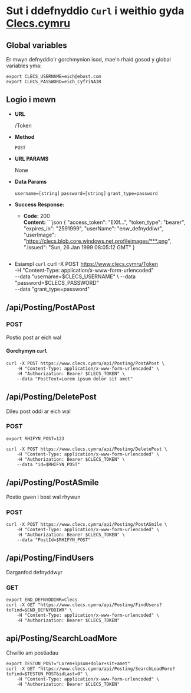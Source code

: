 # Sut i ddefnyddio ```Curl``` i weithio gyda [Clecs.cymru](http://clecs.cymru)

## Global variables

Er mwyn defnyddio'r gorchmynion isod, mae'n rhaid gosod y global variables yma:

    export CLECS_USERNAME=eich@ebost.com
    export CLECS_PASSWORD=eich_CyfriNAIR


## Logio i mewn

* **URL**

    /Token

* **Method**

    `POST`

* **URL PARAMS**

    None

* **Data Params**

    `username=[string]`
    `password=[string]`
    `grant_type=password`

* **Success Response:**

    * **Code:** 200 <br />
      **Content:**
          ```json
	  {
	      "access_token": "EXlf...",
	      "token_type": "bearer",
	      "expires_in": "2591999",
	      "userName": "enw_defnyddiwr",
	      "userImage": "https://clecs.blob.core.windows.net.profileimages/***.png",
	      ".issued": "Sun, 26 Jan 1999 08:05:12 GMT"
	  }
	  ```

* Esiampl `curl`
    curl -X POST https://www.clecs.cymru/Token \
        -H "Content-Type: application/x-www-form-urlencoded" \
        --data "username=$CLECS_USERNAME" \
        --data "password=$CLECS_PASSWORD" \
        --data "grant_type=password"


## /api/Posting/PostAPost

### POST

Postio post ar eich wal

#### Gorchymyn ```curl```
    curl -X POST https://www.clecs.cymru/api/Posting/PostAPost \
        -H "Content-Type: application/x-www-form-urlencoded" \
        -H "Authorization: Bearer $CLECS_TOKEN" \
        --data "PostText=Lorem ipsum dolor sit amet"

## /api/Posting/DeletePost

Dileu post oddi ar eich wal

### POST

    export RHIFYN_POST=123
    
    curl -X POST https://www.clecs.cymru/api/Posting/DeletePost \
        -H "Content-Type: application/x-www-form-urlencoded" \
        -H "Authorization: Bearer $CLECS_TOKEN" \
        --data "id=$RHIFYN_POST"


## /api/Posting/PostASmile

Postio gwen i bost wal rhywun

### POST
    curl -X POST https://www.clecs.cymru/api/Posting/PostASmile \
        -H "Content-Type: application/x-www-form-urlencoded" \
        -H "Authorization: Bearer $CLECS_TOKEN" \
        --data "PostId=$RHIFYN_POST"

## /api/Posting/FindUsers

Darganfod defnyddwyr

### GET
    export END_DEFNYDDIWR=Clecs
    curl -X GET "https://www.clecs.cymru/api/Posting/FindUsers?toFind=$END_DEFNYDDIWR" \
        -H "Content-Type: application/x-www-form-urlencoded" \
        -H "Authorization: Bearer $CLECS_TOKEN"

## api/Posting/SearchLoadMore

Chwilio am postiadau

    export TESTUN_POST="Lorem+ipsum+dolor+sit+amet"
    curl -X GET "https://www.clecs.cymru/api/Posting/SearchLoadMore?toFind=$TESTUN_POST&idLast=0" \
        -H "Content-Type: application/x-www-form-urlencoded" \
        -H "Authorization: Bearer $CLECS_TOKEN"



